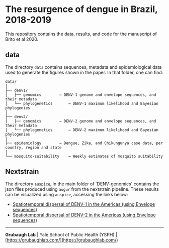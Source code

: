 # The resurgence of dengue in Brazil, 2018-2019
This repository contains the data, results, and code for the manuscript of Brito et al 2020.

## data

The directory `data` contains sequences, metadata and epidemiological data used to generate the figures shown in the paper. In that folder, one can find:

```
data/
│
├── denv1/
│   ├── genomics		→ DENV-1 genome and envelope sequences, and their metadata
│   └── phylogenetics 		→ DENV-1 maximum likelihood and Bayesian phylogenies
│
├── denv2/
│   ├── genomics		→ DENV-2 genome and envelope sequences, and their metadata
│   └── phylogenetics 		→ DENV-2 maximum likelihood and Bayesian phylogenies
│
├── epidemiology 		→ Dengue, Zika, and Chikungunya case data, per country, region and state
│
└── mosquito-suitability	→ Weekly estimates of mosquito suitability
```

## Nextstrain

The directory `auspice`, in the main folder of 'DENV-genomics' contains the json files produced using `augur` from the nextstrain pipeline. These results can be visualized using `auspice`, accessing the links below:

* [Spatiotemporal dispersal of DENV-1 in the Americas (using Envelope sequences)](https://nextstrain.org/community/grubaughlab/DENV-genomics/DENV1-Brazil)
* [Spatiotemporal dispersal of DENV-2 in the Americas (using Envelope sequences)](https://nextstrain.org/community/grubaughlab/DENV-genomics/DENV2-Brazil)

---

**Grubaugh Lab** | Yale School of Public Health (YSPH) | [https://grubaughlab.com/](https://grubaughlab.com/)
